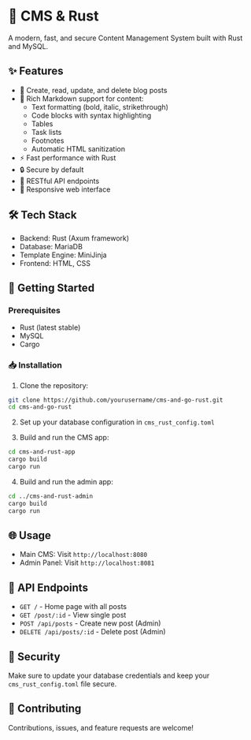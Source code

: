 # 🚀 CMS & Rust

A modern, fast, and secure Content Management System built with Rust and MySQL.

## ✨ Features

- 📝 Create, read, update, and delete blog posts
- 🎨 Rich Markdown support for content:
  - Text formatting (bold, italic, strikethrough)
  - Code blocks with syntax highlighting
  - Tables
  - Task lists
  - Footnotes
  - Automatic HTML sanitization
- ⚡ Fast performance with Rust
- 🔒 Secure by default
- 🎯 RESTful API endpoints
- 📱 Responsive web interface

## 🛠️ Tech Stack

- Backend: Rust (Axum framework)
- Database: MariaDB
- Template Engine: MiniJinja
- Frontend: HTML, CSS

## 🚦 Getting Started

### Prerequisites

- Rust (latest stable)
- MySQL
- Cargo

### 📥 Installation

1. Clone the repository:
```bash
git clone https://github.com/yourusername/cms-and-go-rust.git
cd cms-and-go-rust
```

2. Set up your database configuration in `cms_rust_config.toml`

3. Build and run the CMS app:
```bash
cd cms-and-rust-app
cargo build
cargo run
```

4. Build and run the admin app:
```bash
cd ../cms-and-rust-admin
cargo build
cargo run
```

## 🌐 Usage

- Main CMS: Visit `http://localhost:8080`
- Admin Panel: Visit `http://localhost:8081`

## 📝 API Endpoints

- `GET /` - Home page with all posts
- `GET /post/:id` - View single post
- `POST /api/posts` - Create new post (Admin)
- `DELETE /api/posts/:id` - Delete post (Admin)

## 🔐 Security

Make sure to update your database credentials and keep your `cms_rust_config.toml` file secure.

## 🤝 Contributing

Contributions, issues, and feature requests are welcome!
